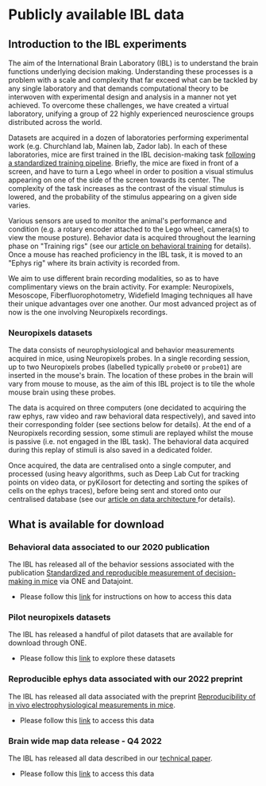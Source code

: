 # Publicly available IBL data

## Introduction to the IBL experiments
The aim of the International Brain Laboratory (IBL) is to understand the brain functions 
underlying decision making. Understanding these processes is a problem with a scale and complexity 
that far exceed what can be tackled by any single laboratory and that demands computational theory 
to be interwoven with experimental design and analysis in a manner not yet achieved. To overcome these 
challenges, we have created a virtual laboratory, unifying a group of 22 highly experienced neuroscience 
groups distributed across the world. 

Datasets are acquired in a dozen of laboratories performing experimental work (e.g. Churchland lab, Mainen lab, Zador lab).
In each of these laboratories, mice are first trained in the IBL decision-making task 
[following a standardized training pipeline](https://elifesciences.org/articles/63711). Briefly, the mice are fixed
in front of a screen, and have to turn a Lego wheel in order to position a visual stimulus appearing on one of the 
side of the screen towards its center. The complexity of the task increases as the contrast of the visual stimulus is lowered,
and the probability of the stimulus appearing on a given side varies.

Various sensors are used to monitor the animal's performance and condition (e.g. a rotary encoder attached to the Lego wheel,
camera(s) to view the mouse posture). Behavior data is acquired throughout the learning phase on "Training rigs" (see our
[article on behavioral training](https://elifesciences.org/articles/63711) for details).
Once a mouse has reached proficiency in the IBL task, it is moved to an "Ephys rig" where its brain activity is recorded from.
 
We aim to use different brain recording modalities, so as to have complimentary views on the brain activity. For example:
Neuropixels, Mesoscope, Fiberfluorophotometry, Widefield Imaging techniques all have their unique advantages over one another. 
Our most advanced project as of now is the one involving Neuropixels recordings.

### Neuropixels datasets
The data consists of neurophysiological and behavior measurements acquired in mice, using Neuropixels probes.
In a single recording session, up to two Neuropixels probes (labelled typically `probe00` or `probe01`)
are inserted in the mouse's brain. The location of these probes in the brain will vary from mouse to mouse, as the
aim of this IBL project is to tile the whole mouse brain using these probes.

The data is acquired on three computers (one decidated to acquiring the raw ephys, raw video and raw behavioral data
respectively), and saved into their corresponding folder (see sections below for details).
At the end of a Neuropixels recording session, some stimuli are replayed whilst the mouse is passive 
(i.e. not engaged in the IBL task). The behavioral data acquired during this replay of stimuli is also saved in a dedicated folder.

Once acquired, the data are centralised onto a single computer, and processed (using heavy algorithms, such as
Deep Lab Cut for tracking points on video data, or pyKilosort for detecting and sorting the spikes of cells on the ephys traces),
before being sent and stored onto our centralised database (see our [article on data architecture ](https://www.biorxiv.org/content/10.1101/827873v3) for details).


## What is available for download

### Behavioral data associated to our 2020 publication
The IBL has released all of the behavior sessions associated with the publication 
[Standardized and reproducible measurement of decision-making in mice](https://elifesciences.org/articles/63711)
via ONE and Datajoint. 
* Please follow this [link](../notebooks_external/data_release_behavior) for instructions on how to access this data

### Pilot neuropixels datasets
The IBL has released a handful of pilot datasets that are available for download through ONE. 
* Please follow this [link](data_release_pilot) to explore these datasets 

### Reproducible ephys data associated with our 2022 preprint
The IBL has released all data associated with the preprint [Reproducibility of in vivo electrophysiological measurements in mice](https://www.biorxiv.org/content/10.1101/2022.05.09.491042v3). 
* Please follow this [link](../notebooks_external/data_release_repro_ephys) to access this data


### Brain wide map data release - Q4 2022
The IBL has released all data described in our [technical paper](https://doi.org/10.6084/m9.figshare.21400815). 
* Please follow this [link](../notebooks_external/data_release_brainwidemap) to access this data

